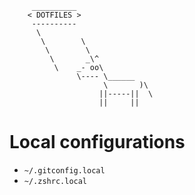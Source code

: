 ```
     __________
    < DOTFILES >
     ----------
      \
       \        \
        \        \
         \       _\^
          \    _- oo\
               \---- \______
                     \       )\
                    ||-----||  \
                    ||     ||
```

# Local configurations #

* `~/.gitconfig.local`
* `~/.zshrc.local`

